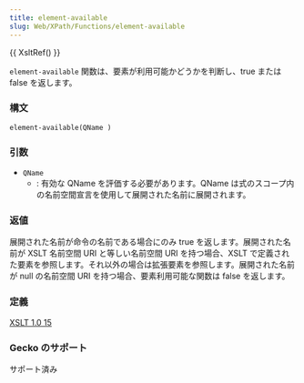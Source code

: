 ```yaml
---
title: element-available
slug: Web/XPath/Functions/element-available
---
```


{{ XsltRef() }}

`element-available` 関数は、要素が利用可能かどうかを判断し、true または false を返します。

### 構文

```
element-available(QName )
```

### 引数

- `QName`
  - : 有効な QName を評価する必要があります。QName は式のスコープ内の名前空間宣言を使用して展開された名前に展開されます。

### 返値

展開された名前が命令の名前である場合にのみ true を返します。展開された名前が XSLT 名前空間 URI と等しい名前空間 URI を持つ場合、XSLT で定義された要素を参照します。それ以外の場合は拡張要素を参照します。展開された名前が null の名前空間 URI を持つ場合、要素利用可能な関数は false を返します。

### 定義

[XSLT 1.0 15](http://www.w3.org/TR/xslt#function-element-available)

### Gecko のサポート

サポート済み
